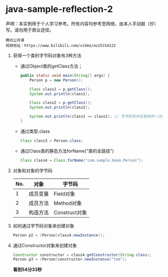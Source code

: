 # java-sample-reflection-2

声明：本实例用于个人学习参考。所有内容均参考至网络，由本人手动敲（抄）写。请勿用于商业途径。

```
腾讯公开课
视频地址：https://www.bilibili.com/video/av15314122
```



1. 获得一个类的字节码对象有3种方法

   * 通过Object类的getClass方法； 

     ```java
     public static void main(String[] args) {
         Person p = new Person();
     
         Class class1 = p.getClass();
         System.out.println(class1);
     
         Class class2 = p.getClass();
         System.out.println(class2);
     
         System.out.println(class1 == class2); // 字节码文件在程序的一次运行中，只会被加载到内存中一次
     }
     ```

   * 通过类型.class

     ``` java
     Class class3 = Person.class;
     ```

   * 通过Class类的静态方法forName("类的全路径")

     ``` java
     Class class4 = Class.forName("com.sample.bean.Person");
     ```

2. 对象和对象的字节码

   | No.  | 对象     | 字节码        |
   | ---- | -------- | ------------- |
   | 1    | 成员变量 | Field对象     |
   | 2    | 成员方法 | Method对象    |
   | 3    | 构造方法 | Construct对象 |

3. 如何通过字节码对象来创建对象

   ```java
   Person p2 = (Person)class4.newInstance();
   ```

4. 通过Constructor对象来创建对象

   ```java
   Constructor constructor = class4.getConstructor(String.class);
   Person p3 = (Person)constructor.newInstance("tom");
   ```

   **看到54分33秒**